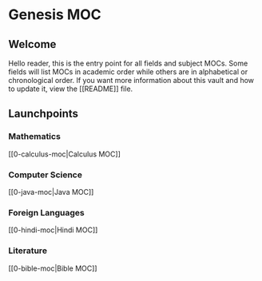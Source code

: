 # Genesis MOC
## Welcome
Hello reader, this is the entry point for all fields and subject MOCs. Some fields will list MOCs in academic order while others are in alphabetical or chronological order. If you want more information about this vault and how to update it, view the [[README]] file.

## Launchpoints
### Mathematics 
[[0-calculus-moc|Calculus MOC]]

### Computer Science
[[0-java-moc|Java MOC]]

### Foreign Languages
[[0-hindi-moc|Hindi MOC]]

### Literature
[[0-bible-moc|Bible MOC]]




